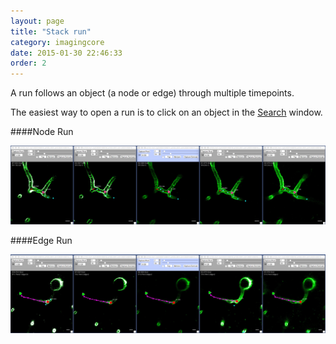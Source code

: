 ```yaml
---
layout: page
title: "Stack run"
category: imagingcore
date: 2015-01-30 22:46:33
order: 2
---
```


A run follows an object (a node or edge) through multiple timepoints.

The easiest way to open a run is to click on an object in the [Search][1] window.

####Node Run

<IMG SRC="../images/imagingcore/node_run.jpg" WIDTH="900">

####Edge Run

<IMG SRC="../images/imagingcore/edge_run.jpg" WIDTH="900">

[1]: /Vascular-Analysis/search/
